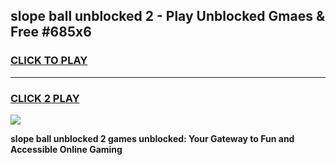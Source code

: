 
## slope ball unblocked 2 - Play Unblocked Gmaes & Free #685x6
<h3>
<a href="https://news.freeplayer.one?title=slope_ball_unblocked_2&ref=26F">CLICK TO PLAY</a></h3>
<hr>

<h3>
<a href="https://news.freeplayer.one?title=slope_ball_unblocked_2&ref=26F">CLICK 2 PLAY</a>
  
</h3>

<a href="https://news.freeplayer.one?title=slope_ball_unblocked_2&ref=26F/"><img src="https://clearcache.store/games.png"></a>


**slope ball unblocked 2 games unblocked: Your Gateway to Fun and Accessible Online Gaming**
